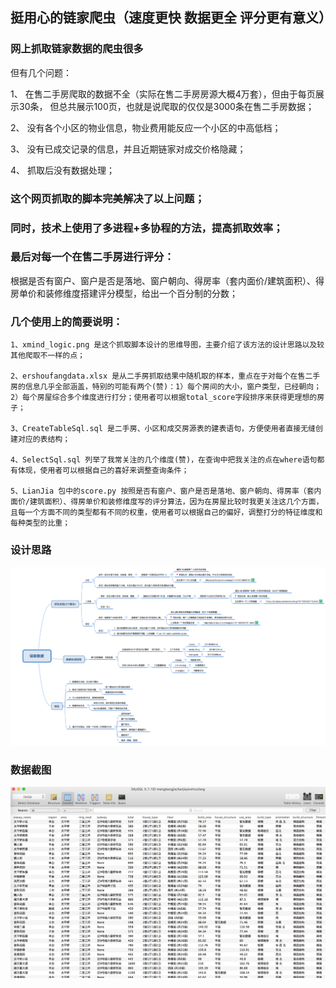 ## 挺用心的链家爬虫（速度更快  数据更全  评分更有意义）

### 网上抓取链家数据的爬虫很多
但有几个问题：

1、 在售二手房爬取的数据不全（实际在售二手房房源大概4万套），但由于每页展示30条，
    但总共展示100页，也就是说爬取的仅仅是3000条在售二手房数据；

2、 没有各个小区的物业信息，物业费用能反应一个小区的中高低档；

3、 没有已成交记录的信息，并且近期链家对成交价格隐藏；

4、 抓取后没有数据处理；

### 这个网页抓取的脚本完美解决了以上问题；

### 同时，技术上使用了多进程+多协程的方法，提高抓取效率；

### 最后对每一个在售二手房进行评分：
根据是否有窗户、窗户是否是落地、窗户朝向、得房率（套内面价/建筑面积）、得房单价和装修维度搭建评分模型，给出一个百分制的分数；



### 几个使用上的简要说明：
```
1、xmind_logic.png 是这个抓取脚本设计的思维导图，主要介绍了该方法的设计思路以及较其他爬取不一样的点；

2、ershoufangdata.xlsx 是从二手房抓取结果中随机取的样本，重点在于对每个在售二手房的信息几乎全部涵盖，特别的可能有两个(赞)：1）每个房间的大小，窗户类型，已经朝向；2）每个房屋综合多个维度进行打分；使用者可以根据total_score字段排序来获得更理想的房子；

3、CreateTableSql.sql 是二手房、小区和成交房源表的建表语句，方便使用者直接无缝创建对应的表结构；

4、SelectSql.sql 列举了我常关注的几个维度(赞)，在查询中把我关注的点在where语句都有体现，使用者可以根据自己的喜好来调整查询条件；

5、LianJia 包中的score.py 按照是否有窗户、窗户是否是落地、窗户朝向、得房率（套内面价/建筑面积）、得房单价和装修维度写的评分算法，因为在房屋比较时我更关注这几个方面，且每一个方面不同的类型都有不同的权重，使用者可以根据自己的偏好，调整打分的特征维度和每种类型的比重；
```

### 设计思路

![思维导图](xmind_logic.png)

### 数据截图
![二手房部分数据截图](screen.png)